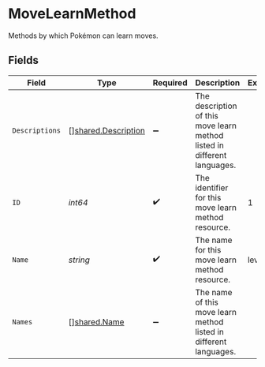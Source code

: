 # MoveLearnMethod

Methods by which Pokémon can learn moves.


## Fields

| Field                                                                    | Type                                                                     | Required                                                                 | Description                                                              | Example                                                                  |
| ------------------------------------------------------------------------ | ------------------------------------------------------------------------ | ------------------------------------------------------------------------ | ------------------------------------------------------------------------ | ------------------------------------------------------------------------ |
| `Descriptions`                                                           | [][shared.Description](../../models/shared/description.md)               | :heavy_minus_sign:                                                       | The description of this move learn method listed in different languages. |                                                                          |
| `ID`                                                                     | *int64*                                                                  | :heavy_check_mark:                                                       | The identifier for this move learn method resource.                      | 1                                                                        |
| `Name`                                                                   | *string*                                                                 | :heavy_check_mark:                                                       | The name for this move learn method resource.                            | level-up                                                                 |
| `Names`                                                                  | [][shared.Name](../../models/shared/name.md)                             | :heavy_minus_sign:                                                       | The name of this move learn method listed in different languages.        |                                                                          |